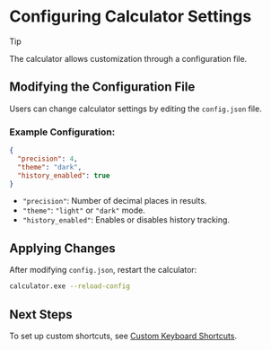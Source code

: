 # Configuring Calculator Settings

> [!TIP]
> The calculator allows customization through a configuration file.

## Modifying the Configuration File
Users can change calculator settings by editing the `config.json` file.

### Example Configuration:
```json
{
  "precision": 4,
  "theme": "dark",
  "history_enabled": true
}
```

- `"precision"`: Number of decimal places in results.
- `"theme"`: `"light"` or `"dark"` mode.
- `"history_enabled"`: Enables or disables history tracking.

## Applying Changes
After modifying `config.json`, restart the calculator:
```sh
calculator.exe --reload-config
```

## Next Steps
To set up custom shortcuts, see [Custom Keyboard Shortcuts](custom-shortcuts.md).
```
